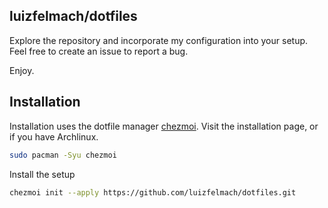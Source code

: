 ## luizfelmach/dotfiles

Explore the repository and incorporate my configuration into your setup. Feel free to create an issue to report a bug.

Enjoy.

## Installation

Installation uses the dotfile manager [chezmoi](https://www.chezmoi.io/). Visit the installation page, or if you have Archlinux.

```bash
sudo pacman -Syu chezmoi
```

Install the setup

```bash
chezmoi init --apply https://github.com/luizfelmach/dotfiles.git
```
